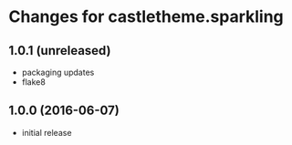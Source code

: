 Changes for castletheme.sparkling
=================================


1.0.1 (unreleased)
------------------

- packaging updates
- flake8


1.0.0 (2016-06-07)
------------------

- initial release
